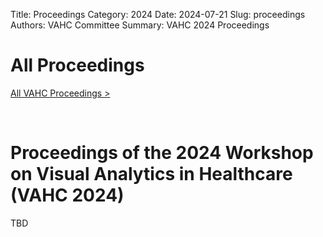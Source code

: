 Title: Proceedings
Category: 2024
Date: 2024-07-21
Slug: proceedings
Authors: VAHC Committee
Summary: VAHC 2024 Proceedings

# All Proceedings

[All VAHC Proceedings >](../page/all-proceedings.html)
<p>&nbsp;</p>

# Proceedings of the 2024 Workshop on Visual Analytics in Healthcare (VAHC 2024)

TBD